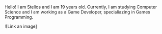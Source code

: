 Hello! I am Stelios and I am 19 years old. Currently, I am studying Computer Science and I am working as a Game Developer, specialiazing in Games Programming.

![Link an image]
